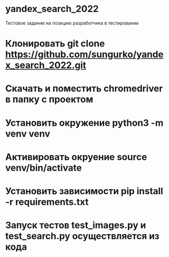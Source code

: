 # yandex_search_2022
Тестовое задание на позицию разработчика в тестировании




# Клонировать git clone https://github.com/sungurko/yandex_search_2022.git
# Скачать и поместить chromedriver в папку с проектом
# Установить окружение python3 -m venv venv
# Активировать окруение source venv/bin/activate
# Установить зависимости pip install -r requirements.txt
# Запуск тестов test_images.py и test_search.py осуществляется из кода
